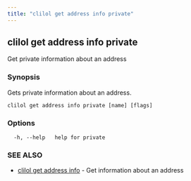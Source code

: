 ```yaml
---
title: "clilol get address info private"
---
```

## clilol get address info private

Get private information about an address

### Synopsis

Gets private information about an address.

```
clilol get address info private [name] [flags]
```

### Options

```
  -h, --help   help for private
```

### SEE ALSO

* [clilol get address info](clilol_get_address_info.md)	 - Get information about an address

